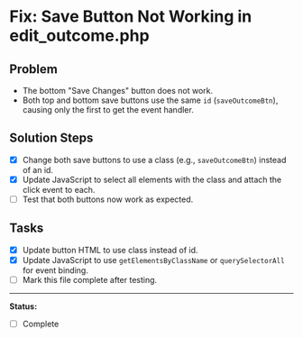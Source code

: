 # Fix: Save Button Not Working in edit_outcome.php

## Problem

- The bottom "Save Changes" button does not work.
- Both top and bottom save buttons use the same `id` (`saveOutcomeBtn`), causing only the first to get the event handler.

## Solution Steps

- [x] Change both save buttons to use a class (e.g., `saveOutcomeBtn`) instead of an id.
- [x] Update JavaScript to select all elements with the class and attach the click event to each.
- [ ] Test that both buttons now work as expected.

## Tasks

- [x] Update button HTML to use class instead of id.
- [x] Update JavaScript to use `getElementsByClassName` or `querySelectorAll` for event binding.
- [ ] Mark this file complete after testing.

---

**Status:**

- [ ] Complete

